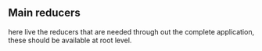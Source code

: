 ## Main reducers 
here live the reducers that are needed through out the complete application,
these should be available at root level.